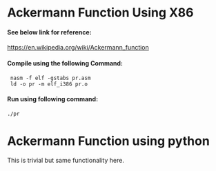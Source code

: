 # Ackermann Function Using X86

#### See below link for reference:
https://en.wikipedia.org/wiki/Ackermann_function

#### Compile using the following Command:
     nasm -f elf -gstabs pr.asm
     ld -o pr -m elf_i386 pr.o
#### Run using following command:
    ./pr

# Ackermann Function using python
This is trivial but same functionality here.
